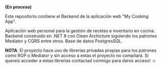 **(En proceso)**

Este repositorio contiene el Backend de la aplicación web "My Cooking App".

Aplicación web personal para la gestión de recetas e inventario en cocina. Backend construido en .NET 8 con Clean Archicture siguiendo los patrones Mediator y CQRS entre otros. Base de datos PostgresSQL.

**NOTA**: El proyecto hace uso de librerias privadas propias para los patrones como ROP o Mediator y sin acceso a estas el proyecto no compilará. Si quereis acceder a estas librerias contactad conmigo para daros acceso! ☺️
